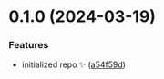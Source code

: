 # 0.1.0 (2024-03-19)

### Features

- initialized repo ✨ ([a54f59d](https://github.com/mtharrison/openai-pricing/commit/a54f59d0047ecf62628d720019191655bfa2b940))
